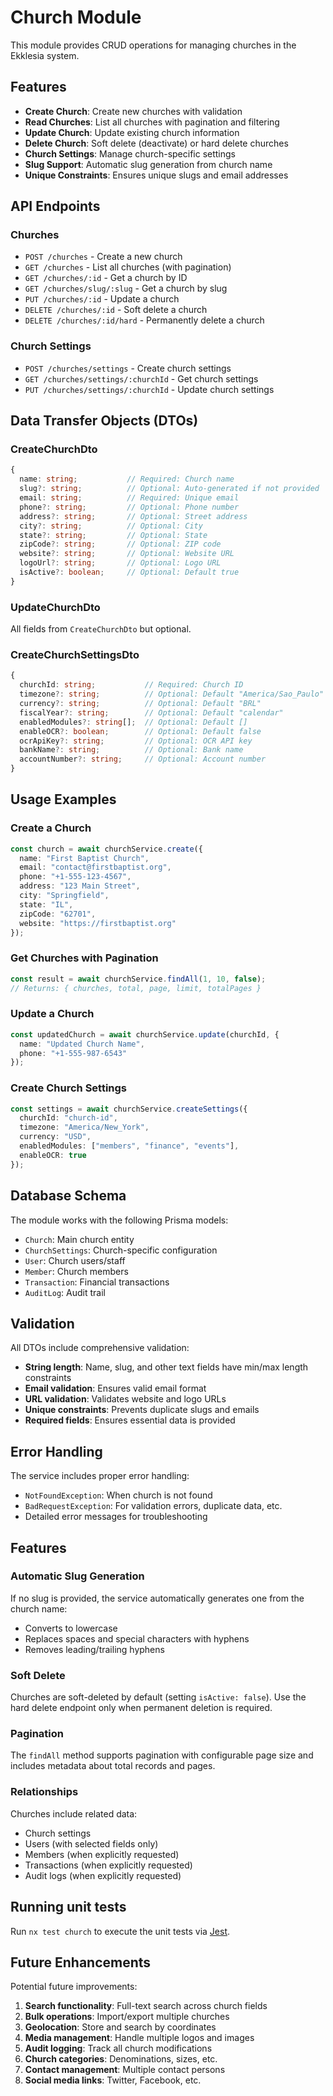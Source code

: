 # Church Module

This module provides CRUD operations for managing churches in the Ekklesia system.

## Features

- **Create Church**: Create new churches with validation
- **Read Churches**: List all churches with pagination and filtering
- **Update Church**: Update existing church information
- **Delete Church**: Soft delete (deactivate) or hard delete churches
- **Church Settings**: Manage church-specific settings
- **Slug Support**: Automatic slug generation from church name
- **Unique Constraints**: Ensures unique slugs and email addresses

## API Endpoints

### Churches

- `POST /churches` - Create a new church
- `GET /churches` - List all churches (with pagination)
- `GET /churches/:id` - Get a church by ID
- `GET /churches/slug/:slug` - Get a church by slug
- `PUT /churches/:id` - Update a church
- `DELETE /churches/:id` - Soft delete a church
- `DELETE /churches/:id/hard` - Permanently delete a church

### Church Settings

- `POST /churches/settings` - Create church settings
- `GET /churches/settings/:churchId` - Get church settings
- `PUT /churches/settings/:churchId` - Update church settings

## Data Transfer Objects (DTOs)

### CreateChurchDto

```typescript
{
  name: string;           // Required: Church name
  slug?: string;          // Optional: Auto-generated if not provided
  email: string;          // Required: Unique email
  phone?: string;         // Optional: Phone number
  address?: string;       // Optional: Street address
  city?: string;          // Optional: City
  state?: string;         // Optional: State
  zipCode?: string;       // Optional: ZIP code
  website?: string;       // Optional: Website URL
  logoUrl?: string;       // Optional: Logo URL
  isActive?: boolean;     // Optional: Default true
}
```

### UpdateChurchDto

All fields from `CreateChurchDto` but optional.

### CreateChurchSettingsDto

```typescript
{
  churchId: string;           // Required: Church ID
  timezone?: string;          // Optional: Default "America/Sao_Paulo"
  currency?: string;          // Optional: Default "BRL"
  fiscalYear?: string;        // Optional: Default "calendar"
  enabledModules?: string[];  // Optional: Default []
  enableOCR?: boolean;        // Optional: Default false
  ocrApiKey?: string;         // Optional: OCR API key
  bankName?: string;          // Optional: Bank name
  accountNumber?: string;     // Optional: Account number
}
```

## Usage Examples

### Create a Church

```typescript
const church = await churchService.create({
  name: "First Baptist Church",
  email: "contact@firstbaptist.org",
  phone: "+1-555-123-4567",
  address: "123 Main Street",
  city: "Springfield",
  state: "IL",
  zipCode: "62701",
  website: "https://firstbaptist.org"
});
```

### Get Churches with Pagination

```typescript
const result = await churchService.findAll(1, 10, false);
// Returns: { churches, total, page, limit, totalPages }
```

### Update a Church

```typescript
const updatedChurch = await churchService.update(churchId, {
  name: "Updated Church Name",
  phone: "+1-555-987-6543"
});
```

### Create Church Settings

```typescript
const settings = await churchService.createSettings({
  churchId: "church-id",
  timezone: "America/New_York",
  currency: "USD",
  enabledModules: ["members", "finance", "events"],
  enableOCR: true
});
```

## Database Schema

The module works with the following Prisma models:

- `Church`: Main church entity
- `ChurchSettings`: Church-specific configuration
- `User`: Church users/staff
- `Member`: Church members
- `Transaction`: Financial transactions
- `AuditLog`: Audit trail

## Validation

All DTOs include comprehensive validation:

- **String length**: Name, slug, and other text fields have min/max length constraints
- **Email validation**: Ensures valid email format
- **URL validation**: Validates website and logo URLs
- **Unique constraints**: Prevents duplicate slugs and emails
- **Required fields**: Ensures essential data is provided

## Error Handling

The service includes proper error handling:

- `NotFoundException`: When church is not found
- `BadRequestException`: For validation errors, duplicate data, etc.
- Detailed error messages for troubleshooting

## Features

### Automatic Slug Generation

If no slug is provided, the service automatically generates one from the church name:
- Converts to lowercase
- Replaces spaces and special characters with hyphens
- Removes leading/trailing hyphens

### Soft Delete

Churches are soft-deleted by default (setting `isActive: false`). Use the hard delete endpoint only when permanent deletion is required.

### Pagination

The `findAll` method supports pagination with configurable page size and includes metadata about total records and pages.

### Relationships

Churches include related data:
- Church settings
- Users (with selected fields only)
- Members (when explicitly requested)
- Transactions (when explicitly requested)
- Audit logs (when explicitly requested)

## Running unit tests

Run `nx test church` to execute the unit tests via [Jest](https://jestjs.io).

## Future Enhancements

Potential future improvements:

1. **Search functionality**: Full-text search across church fields
2. **Bulk operations**: Import/export multiple churches
3. **Geolocation**: Store and search by coordinates
4. **Media management**: Handle multiple logos and images
5. **Audit logging**: Track all church modifications
6. **Church categories**: Denominations, sizes, etc.
7. **Contact management**: Multiple contact persons
8. **Social media links**: Twitter, Facebook, etc.
